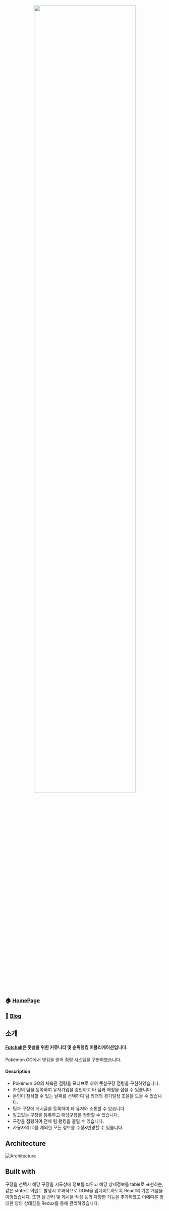 <h1 align="center"><img src="https://github.com/jaewook-jeong/futchall/blob/master/public/index.png?raw=true" style="width: 80%;"></h1>

### 🏠 [HomePage](https://futchall.com)

### 📝 [Blog](https://velog.io/@_woogie)

## 소개

#### [Futchall](https://www.futchall.com)은 풋살을 위한 커뮤니티 및 순위랭킹 어플리케이션입니다.
Pokémon GO에서 영감을 얻어 점령 시스템을 구현하였습니다.

#### Description
- Pokémon GO의 체육관 점령을 모티브로 하여 풋살구장 점령을 구현하였습니다.
- 자신의 팀을 등록하여 유저가입을 승인하고 타 팀과 매칭을 잡을 수 있습니다.
- 본인이 참석할 수 있는 날짜를 선택하여 팀 리더의 경기일정 조율을 도울 수 있습니다.
- 팀과 구장에 게시글을 등록하여 타 유저와 소통할 수 있습니다.
- 알고있는 구장을 등록하고 해당구장을 점령할 수 있습니다.
- 구장을 점령하여 전체 팀 랭킹을 올릴 수 있습니다.
- 사용자의 ID를 제외한 모든 정보를 수정&변경할 수 있습니다.

## Architecture
![Architecture](https://github.com/jaewook-jeong/futchall/blob/master/public/architecture.png)

## Built with

구장을 선택시 해당 구장을 지도상에 정보를 띄우고 해당 상세정보를 table로 표현하는, 같은 state로 이벤트 발생시 효과적으로 DOM을 업데이트하도록 React의 기본 개념을 이행했습니다. 또한 팀 관리 및 게시물 작성 등의 다양한 기능을 추가하였고 이에따른 방대한 양의 상태값을 Redux를 통해 관리하였습니다.

